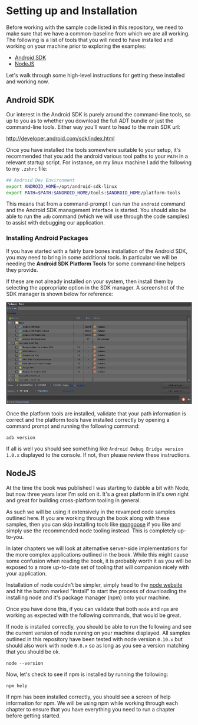 # Setting up and Installation

Before working with the sample code listed in this repository, we need to make sure that we have a common-baseline from which we are all working. The following is a list of tools that you will need to have installed and working on your machine prior to exploring the examples:

- [Android SDK](http://developer.android.com/sdk/index.html)
- [NodeJS](http://nodejs.org)

Let's walk through some high-level instructions for getting these installed and working now.

## Android SDK

Our interest in the Android SDK is purely around the command-line tools, so up to you as to whether you download the full ADT bundle or just the command-line tools. Either way you'll want to head to the main SDK url:

<http://developer.android.com/sdk/index.html>

Once you have installed the tools somewhere suitable to your setup, it's recommended that you add the android various tool paths to your `PATH` in a relevant startup script.  For instance, on my linux machine I add the following to my `.zshrc` file:

```sh
## Android Dev Environment
export ANDROID_HOME=/opt/android-sdk-linux
export PATH=$PATH:$ANDROID_HOME/tools:$ANDROID_HOME/platform-tools
```

This means that from a command-prompt I can run the `android` command and the Android SDK management interface is started.  You should also be able to run the `adb` command (which we will use through the code samples) to assist with debugging our application.

### Installing Android Packages

If you have started with a fairly bare bones installation of the Android SDK, you may need to bring in some additional tools.  In particular we will be needing the **Android SDK Platform Tools** for some command-line helpers they provide.

If these are not already installed on your system, then install them by selecting the appropriate option in the SDK manager. A screenshot of the SDK manager is shown below for reference:

![Android SDK Manager](/screenshots/android-sdk-manager.png)

Once the platform tools are installed, validate that your path information is correct and the platform tools have installed correctly by opening a command prompt and running the following command:

```
adb version
```

If all is well you should see something like `Android Debug Bridge version 1.0.x` displayed to the console.  If not, then please review these instructions.

## NodeJS

At the time the book was published I was starting to dabble a bit with Node, but now three years later I'm sold on it.  It's a great platform in it's own right and great for building cross-platform tooling in general.

As such we will be using it extensively in the revamped code samples outlined here.  If you are working through the book along with these samples, then you can skip installing tools like [mongoose](https://code.google.com/p/mongoose/) if you like and simply use the recommended node tooling instead.  This is completely up-to-you.

In later chapters we will look at alternative server-side implementations for the more complex applications outlined in the book.  While this might cause some confusion when reading the book, it is probably worth it as you will be exposed to a more up-to-date set of tooling that will companion nicely with your application.

Installation of node couldn't be simpler, simply head to the [node website](http://nodejs.org/) and hit the button marked "Install" to start the process of downloading the installing node and it's package manager (npm) onto your machine.

Once you have done this, if you can validate that both `node` and `npm` are working as expected with the following commands, that would be great.

If node is installed correctly, you should be able to run the following and see the current version of node running on your machine displayed.  All samples outlined in this repository have been tested with node version `0.10.x` but should also work with node `0.8.x` so as long as you see a version matching that you should be ok.

```
node --version
```

Now, let's check to see if npm is installed by running the following:

```
npm help
```

If npm has been installed correctly, you should see a screen of help information for npm.  We will be using npm while working through each chapter to ensure that you have everything you need to run a chapter before getting started.



